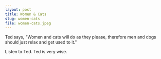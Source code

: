 ```yaml
---
layout: post
title: Women & Cats
slug: women-cats
file: women-cats.jpeg
---
```


<p>Ted says, &quot;Women and cats will do as they please, therefore men and dogs should just relax and get used to it.&quot;</p>

<p>Listen to Ted.
Ted is very wise.</p>